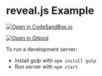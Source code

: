 # reveal.js Example

[![Open in CodeSandBox.io](https://img.shields.io/badge/Open-in%20CodeSandBox.io-orange)](https://githubbox.com/pambrose/revealjs-example)

[![Open in Gitpod](https://gitpod.io/button/open-in-gitpod.svg)](https://gitpod.io/#https://github.com/pambrose/revealjs-example.git)

To run a development server:
* Install *gulp* with `npm install gulp`
* Run server with `npm start`